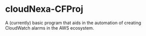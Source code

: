 # cloudNexa-CFProj

A (currently) basic program that aids in the automation of creating CloudWatch alarms in the AWS ecosystem.
